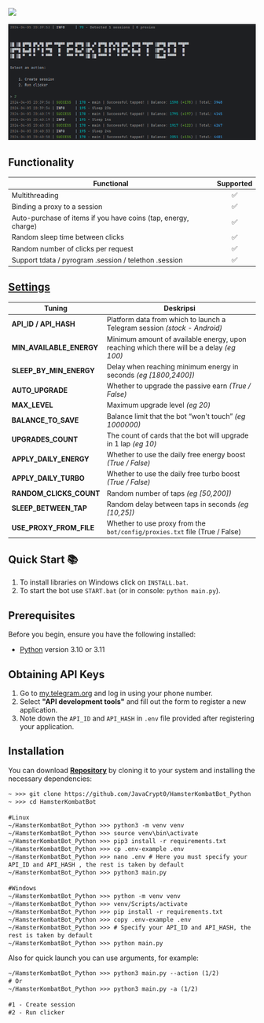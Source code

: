 [<img src="https://img.shields.io/badge/Telegram-%40Me-orange">](https://t.me/sho6ot)


![img1](.github/images/demo.png)


## Functionality
| Functional                                                     | Supported |
|----------------------------------------------------------------|:---------:|
| Multithreading                                                 |     ✅     |
| Binding a proxy to a session                                   |     ✅     |
| Auto-purchase of items if you have coins (tap, energy, charge) |     ✅     |
| Random sleep time between clicks                               |     ✅     |
| Random number of clicks per request                            |     ✅     |
| Support tdata / pyrogram .session / telethon .session          |     ✅     |

## [Settings](https://github.com/JavaCrypt0/HamsterKombatBot_Python/blob/main/.env-example)
| Tuning                | Deskripsi                                                                                 |
|--------------------------|------------------------------------------------------------------------------------------|
| **API_ID / API_HASH**    | Platform data from which to launch a Telegram session _(stock - Android)_                |
| **MIN_AVAILABLE_ENERGY** | Minimum amount of available energy, upon reaching which there will be a delay _(eg 100)_ |
| **SLEEP_BY_MIN_ENERGY**  | Delay when reaching minimum energy in seconds _(eg [1800,2400])_                         |
| **AUTO_UPGRADE**         | Whether to upgrade the passive earn _(True / False)_                                     |
| **MAX_LEVEL**            | Maximum upgrade level _(eg 20)_                                                          |
| **BALANCE_TO_SAVE**      | Balance limit that the bot “won't touch” _(eg 1000000)_                                  |
| **UPGRADES_COUNT**       | The count of cards that the bot will upgrade in 1 lap _(eg 10)_                          |
| **APPLY_DAILY_ENERGY**   | Whether to use the daily free energy boost _(True / False)_                              |
| **APPLY_DAILY_TURBO**    | Whether to use the daily free turbo boost _(True / False)_                               |
| **RANDOM_CLICKS_COUNT**  | Random number of taps _(eg [50,200])_                                                    |
| **SLEEP_BETWEEN_TAP**    | Random delay between taps in seconds _(eg [10,25])_                                      |
| **USE_PROXY_FROM_FILE**  | Whether to use proxy from the `bot/config/proxies.txt` file (True / False)               |

## Quick Start 📚
1. To install libraries on Windows click on `INSTALL.bat`.
2. To start the bot use `START.bat` (or in console: `python main.py`).

## Prerequisites
Before you begin, ensure you have the following installed:
- [Python](https://www.python.org/downloads/) version 3.10 or 3.11

## Obtaining API Keys
1. Go to [my.telegram.org](https://my.telegram.org) and log in using your phone number.
2. Select **"API development tools"** and fill out the form to register a new application.
3. Note down the `API_ID` and `API_HASH` in `.env` file provided after registering your application.

## Installation
You can download [**Repository**](https://github.com/JavaCrypt0/HamsterKombatBot_Python) by cloning it to your system and installing the necessary dependencies:
```shell
~ >>> git clone https://github.com/JavaCrypt0/HamsterKombatBot_Python
~ >>> cd HamsterKombatBot

#Linux
~/HamsterKombatBot_Python >>> python3 -m venv venv
~/HamsterKombatBot_Python >>> source venv\bin\activate
~/HamsterKombatBot_Python >>> pip3 install -r requirements.txt
~/HamsterKombatBot_Python >>> cp .env-example .env
~/HamsterKombatBot_Python >>> nano .env # Here you must specify your API_ID and API_HASH , the rest is taken by default
~/HamsterKombatBot_Python >>> python3 main.py

#Windows
~/HamsterKombatBot_Python >>> python -m venv venv
~/HamsterKombatBot_Python >>> venv/Scripts/activate
~/HamsterKombatBot_Python >>> pip install -r requirements.txt
~/HamsterKombatBot_Python >>> copy .env-example .env
~/HamsterKombatBot_Python >>> # Specify your API_ID and API_HASH, the rest is taken by default
~/HamsterKombatBot_Python >>> python main.py
```

Also for quick launch you can use arguments, for example:
```shell
~/HamsterKombatBot_Python >>> python3 main.py --action (1/2)
# Or
~/HamsterKombatBot_Python >>> python3 main.py -a (1/2)

#1 - Create session
#2 - Run clicker
```
